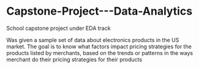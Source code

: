 # Capstone-Project---Data-Analytics

School capstone project under EDA track

Was given a sample set of data about electronics products in the US market. The goal is to know what factors impact pricing strategies for the products listed by merchants, based on the trends or patterns in the ways merchant do their pricing strategies for their products
